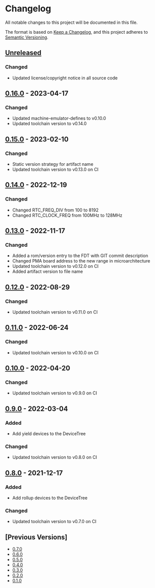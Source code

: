 # Changelog
All notable changes to this project will be documented in this file.

The format is based on [Keep a Changelog](https://keepachangelog.com/en/1.0.0/),
and this project adheres to [Semantic Versioning](https://semver.org/spec/v2.0.0.html).

## [Unreleased]
### Changed
- Updated license/copyright notice in all source code

## [0.16.0] - 2023-04-17
### Changed
- Updated machine-emulator-defines to v0.10.0
- Updated toolchain version to v0.14.0

## [0.15.0] - 2023-02-10
### Changed
- Static version strategy for artifact name
- Updated toolchain version to v0.13.0 on CI

## [0.14.0] - 2022-12-19
### Changed
- Changed RTC\_FREQ\_DIV from 100 to 8192
- Changed RTC\_CLOCK\_FREQ from 100MHz to 128MHz

## [0.13.0] - 2022-11-17
### Changed
- Added a rom/version entry to the FDT with GIT commit description
- Changed PMA board address to the new range in microarchitecture
- Updated toolchain version to v0.12.0 on CI
- Added artifact version to file name

## [0.12.0] - 2022-08-29
### Changed
- Updated toolchain version to v0.11.0 on CI

## [0.11.0] - 2022-06-24
### Changed
- Updated toolchain version to v0.10.0 on CI

## [0.10.0] - 2022-04-20
### Changed
- Updated toolchain version to v0.9.0 on CI

## [0.9.0] - 2022-03-04
### Added
- Add yield devices to the DeviceTree

### Changed
- Updated toolchain version to v0.8.0 on CI

## [0.8.0] - 2021-12-17
### Added
- Add rollup devices to the DeviceTree

### Changed
- Updated toolchain version to v0.7.0 on CI

## [Previous Versions]
- [0.7.0]
- [0.6.0]
- [0.5.0]
- [0.4.0]
- [0.3.0]
- [0.2.0]
- [0.1.0]

[Unreleased]: https://github.com/cartesi/machine-emulator-rom/compare/v0.16.0...HEAD
[0.16.0]: https://github.com/cartesi/machine-emulator-rom/releases/tag/v0.16.0
[0.15.0]: https://github.com/cartesi/machine-emulator-rom/releases/tag/v0.15.0
[0.14.0]: https://github.com/cartesi/machine-emulator-rom/releases/tag/v0.14.0
[0.13.0]: https://github.com/cartesi/machine-emulator-rom/releases/tag/v0.13.0
[0.12.0]: https://github.com/cartesi/machine-emulator-rom/releases/tag/v0.12.0
[0.11.0]: https://github.com/cartesi/machine-emulator-rom/releases/tag/v0.11.0
[0.10.0]: https://github.com/cartesi/machine-emulator-rom/releases/tag/v0.10.0
[0.9.0]: https://github.com/cartesi/machine-emulator-rom/releases/tag/v0.9.0
[0.8.0]: https://github.com/cartesi/machine-emulator-rom/releases/tag/v0.8.0
[0.7.0]: https://github.com/cartesi/machine-emulator-rom/releases/tag/v0.7.0
[0.6.0]: https://github.com/cartesi/machine-emulator-rom/releases/tag/v0.6.0
[0.5.0]: https://github.com/cartesi/machine-emulator-rom/releases/tag/v0.5.0
[0.4.0]: https://github.com/cartesi/machine-emulator-rom/releases/tag/v0.4.0
[0.3.0]: https://github.com/cartesi/machine-emulator-rom/releases/tag/v0.3.0
[0.2.0]: https://github.com/cartesi/machine-emulator-rom/releases/tag/v0.2.0
[0.1.0]: https://github.com/cartesi/machine-emulator-rom/releases/tag/v0.1.0
